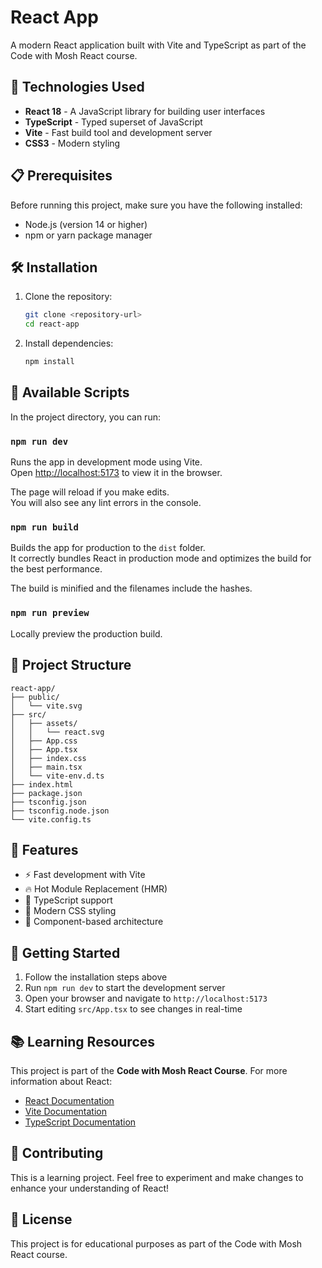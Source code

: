 # React App

A modern React application built with Vite and TypeScript as part of the Code with Mosh React course.

## 🚀 Technologies Used

- **React 18** - A JavaScript library for building user interfaces
- **TypeScript** - Typed superset of JavaScript
- **Vite** - Fast build tool and development server
- **CSS3** - Modern styling

## 📋 Prerequisites

Before running this project, make sure you have the following installed:

- Node.js (version 14 or higher)
- npm or yarn package manager

## 🛠️ Installation

1. Clone the repository:

   ```bash
   git clone <repository-url>
   cd react-app
   ```

2. Install dependencies:
   ```bash
   npm install
   ```

## 🔧 Available Scripts

In the project directory, you can run:

### `npm run dev`

Runs the app in development mode using Vite.\
Open [http://localhost:5173](http://localhost:5173) to view it in the browser.

The page will reload if you make edits.\
You will also see any lint errors in the console.

### `npm run build`

Builds the app for production to the `dist` folder.\
It correctly bundles React in production mode and optimizes the build for the best performance.

The build is minified and the filenames include the hashes.

### `npm run preview`

Locally preview the production build.

## 📁 Project Structure

```
react-app/
├── public/
│   └── vite.svg
├── src/
│   ├── assets/
│   │   └── react.svg
│   ├── App.css
│   ├── App.tsx
│   ├── index.css
│   ├── main.tsx
│   └── vite-env.d.ts
├── index.html
├── package.json
├── tsconfig.json
├── tsconfig.node.json
└── vite.config.ts
```

## 🎯 Features

- ⚡ Fast development with Vite
- 🔥 Hot Module Replacement (HMR)
- 📝 TypeScript support
- 🎨 Modern CSS styling
- 🧩 Component-based architecture

## 🚀 Getting Started

1. Follow the installation steps above
2. Run `npm run dev` to start the development server
3. Open your browser and navigate to `http://localhost:5173`
4. Start editing `src/App.tsx` to see changes in real-time

## 📚 Learning Resources

This project is part of the **Code with Mosh React Course**. For more information about React:

- [React Documentation](https://reactjs.org/)
- [Vite Documentation](https://vitejs.dev/)
- [TypeScript Documentation](https://www.typescriptlang.org/)

## 🤝 Contributing

This is a learning project. Feel free to experiment and make changes to enhance your understanding of React!

## 📄 License

This project is for educational purposes as part of the Code with Mosh React course.
